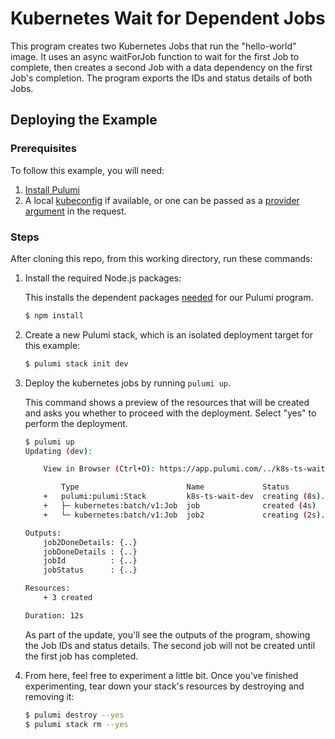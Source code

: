 # Kubernetes Wait for Dependent Jobs

This program creates two Kubernetes Jobs that run the "hello-world" image. It uses an async waitForJob function to wait for the first Job to complete, then creates a second Job with a data dependency on the first Job's completion. The program exports the IDs and status details of both Jobs.

## Deploying the Example

### Prerequisites

To follow this example, you will need:

1. [Install Pulumi](https://www.pulumi.com/docs/get-started/install/)
1. A local [kubeconfig](https://kubernetes.io/docs/tasks/access-application-cluster/configure-access-multiple-clusters/) if available, or one can be passed as a [provider argument](https://www.pulumi.com/registry/packages/kubernetes/api-docs/provider#inputs) in the request.

### Steps

After cloning this repo, from this working directory, run these commands:

1. Install the required Node.js packages:

    This installs the dependent packages [needed](https://www.pulumi.com/docs/intro/concepts/how-pulumi-works/) for our Pulumi program.

    ```bash
    $ npm install
    ```

1. Create a new Pulumi stack, which is an isolated deployment target for this example:

    ```bash
    $ pulumi stack init dev
    ```

1. Deploy the kubernetes jobs by running `pulumi up`.

   This command shows a preview of the resources that will be created and asks you
   whether to proceed with the deployment. Select "yes" to perform the deployment.

    ```bash
    $ pulumi up
    Updating (dev):

        View in Browser (Ctrl+O): https://app.pulumi.com/../k8s-ts-wait/dev/updates/1

            Type                        Name             Status            Info
        +   pulumi:pulumi:Stack         k8s-ts-wait-dev  creating (8s).
        +   ├─ kubernetes:batch/v1:Job  job              created (4s)      Waiting for Job "job-b002d656" to succeed (Active: 0 | Succeeded: 1 | Failed: 0)
        +   └─ kubernetes:batch/v1:Job  job2             creating (2s)...  Waiting for Job "job2-5f7b1d45" to succeed (Active: 1 | Succeeded: 0 | Failed: 0)

    Outputs:
        job2DoneDetails: {..}
        jobDoneDetails : {..}
        jobId          : {..}
        jobStatus      : {..}

    Resources:
        + 3 created

    Duration: 12s

    ```

   As part of the update, you'll see the outputs of the program, showing the Job IDs and status details. The second job will not be created until the first job has completed.

1. From here, feel free to experiment a little bit. Once you've finished experimenting,
   tear down your stack's resources by destroying and removing it:

    ```bash
    $ pulumi destroy --yes
    $ pulumi stack rm --yes
    ```
